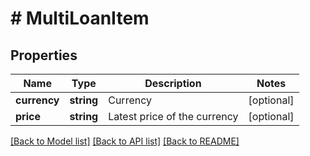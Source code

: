 # # MultiLoanItem

## Properties

Name | Type | Description | Notes
------------ | ------------- | ------------- | -------------
**currency** | **string** | Currency | [optional] 
**price** | **string** | Latest price of the currency | [optional] 

[[Back to Model list]](../../README.md#documentation-for-models) [[Back to API list]](../../README.md#documentation-for-api-endpoints) [[Back to README]](../../README.md)
